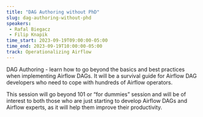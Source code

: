 ```yaml
---
title: "DAG Authoring without PhD"
slug: dag-authoring-without-phd
speakers:
 - Rafal Biegacz
 - Filip Knapik
time_start: 2023-09-19T09:00:00-05:00
time_end: 2023-09-19T10:00:00-05:00
track: Operationalizing Airflow
---
```


DAG Authoring - learn how to go beyond the basics and best practices when implementing Airflow DAGs. It will be a survival guide for Airflow DAG developers who need to cope with hundreds of Airflow operators.



This session will go beyond 101 or “for dummies” session and  will be of interest to both those who are just starting to develop Airflow DAGs and Airflow experts, as it will help them improve their productivity.